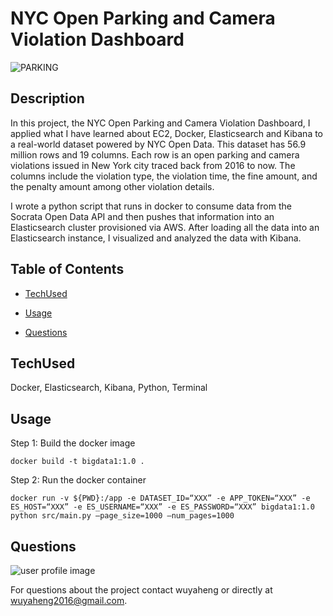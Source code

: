 # NYC Open Parking and Camera Violation Dashboard
![PARKING](https://user-images.githubusercontent.com/52837649/97363669-51f43380-1879-11eb-834f-933fe1cf5630.gif)

## Description
In this project, the NYC Open Parking and Camera Violation Dashboard, I applied what I have learned about EC2, Docker, Elasticsearch and Kibana to a real-world dataset powered by NYC Open Data. This dataset has 56.9 million rows and 19 columns. Each row is an open parking and camera violations issued in New York city traced back from 2016 to now. The columns include the violation type, the violation time, the fine amount, and the penalty amount among other violation details.

I wrote a python script that runs in docker to consume data from the Socrata Open Data API and then pushes that information into an Elasticsearch cluster provisioned via AWS.  After loading all the data into an Elasticsearch instance, I visualized and analyzed the data with Kibana. 



## Table of Contents

* [TechUsed](#TechUsed)

* [Usage](#usage) 

* [Questions](#Questions)


## TechUsed
Docker, Elasticsearch, Kibana, Python, Terminal

## Usage
Step 1: Build the docker image 
```
docker build -t bigdata1:1.0 .
```
Step 2: Run the docker container 
```
docker run -v ${PWD}:/app -e DATASET_ID=“XXX” -e APP_TOKEN=“XXX” -e ES_HOST=“XXX” -e ES_USERNAME=“XXX” -e ES_PASSWORD=“XXX” bigdata1:1.0 python src/main.py –page_size=1000 –num_pages=1000 
```
## Questions
![user profile image](https://avatars0.githubusercontent.com/u/52837649?v=4)

For questions about the project contact wuyaheng or directly at wuyaheng2016@gmail.com.

